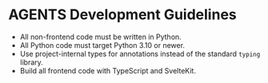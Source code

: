 AGENTS Development Guidelines
==============================

- All non-frontend code must be written in Python.
- All Python code must target Python 3.10 or newer.
- Use project-internal types for annotations instead of the standard `typing` library.
- Build all frontend code with TypeScript and SvelteKit.

